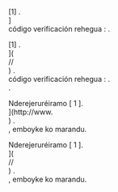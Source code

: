 [1] .<br host>]<br action>código verificación rehegua : .<br code>

[1] .<br host>](<br protocol>//<br host>) .<br action>código verificación rehegua : .<br code>.

Nderejeruréiramo [ 1 ].<br host>](http://www.<br host>) .<br action>, emboyke ko marandu.

Nderejeruréiramo [ 1 ].<br host>](<br protocol>//<br host>) .<br action>, emboyke ko marandu.
